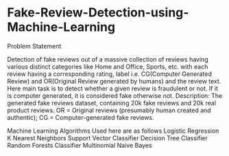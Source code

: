 # Fake-Review-Detection-using-Machine-Learning
Problem Statement

Detection of fake reviews out of a massive collection of reviews having various distinct categories like Home and Office, Sports, etc. with each review having a corresponding rating, label i.e. CG(Computer Generated Review) and OR(Original Review generated by humans) and the review text.
Here main task is to detect whether a given review is fraudulent or not. If it is computer generated, it is considered fake otherwise not.
Description: The generated fake reviews dataset, containing 20k fake reviews and 20k real product reviews. OR = Original reviews (presumably human created and authentic); CG = Computer-generated fake reviews.


Machine Learning Algorithms Used here are as follows
Logistic Regression
K Nearest Neighbors
Support Vector Classifier
Decision Tree Classifier
Random Forests Classifier
Multinomial Naive Bayes
